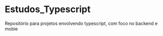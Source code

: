 # Estudos_Typescript

<p> Repositório para projetos envolvendo typescript, com foco no backend e mobie </p>

